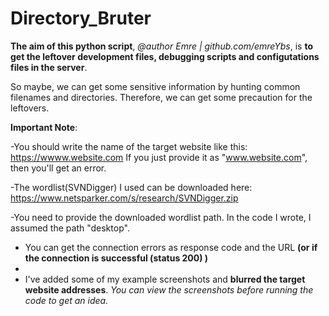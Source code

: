 # Directory_Bruter

**The aim of this python script**, _@author Emre | github.com/emreYbs_, is **to get the leftover development files, debugging scripts and configutations files in the server**.

So maybe, we can get some sensitive information by hunting common filenames and directories. 
Therefore, we can get some precaution for the leftovers.

**Important Note**:

-You should write the name of the target website like this: https://wwww.website.com  If you just provide it as "www.website.com", then you'll get an error.

-The wordlist(SVNDigger) I used can be downloaded here: https://www.netsparker.com/s/research/SVNDigger.zip

-You need to provide the downloaded wordlist path. In the code I wrote, I assumed the path "desktop".

- You can get the connection errors as response code and the URL **(or if the connection is successful (status 200) )** 
-
- I've added some of my example screenshots and **blurred the target website addresses**. *You can view the screenshots before running the code to get an idea.*

